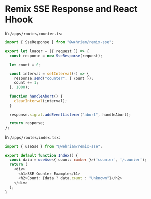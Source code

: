 # Remix SSE Response and React Hhook

In `/apps/routes/counter.ts`:

```typescript
import { SseResponse } from "@wehriam/remix-sse";

export let loader = ({ request }) => {
  const response = new SseResponse(request);

  let count = 0;

  const interval = setInterval(() => {
    response.send("counter", { count });
    count += 1;
  }, 1000);

  function handleAbort() {
    clearInterval(interval);
  }

  response.signal.addEventListener("abort", handleAbort);

  return response;
};

```

In `/apps/routes/index.tsx`:

```typescript
import { useSse } from "@wehriam/remix-sse";

export default function Index() {
  const data = useSse<{ count: number }>("counter", "/counter");
  return (
    <div>
      <h1>SSE Counter Example</h1>
      <h2>Count: {data ? data.count : "Unknown"}</h2>
    </div>
  );
}
```